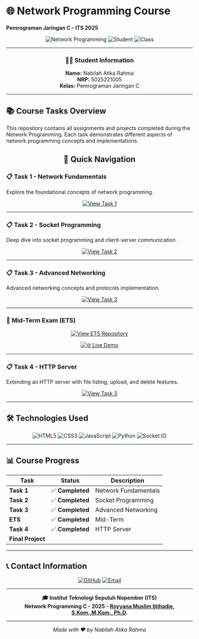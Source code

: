 # 🌐 Network Programming Course
**Pemrograman Jaringan C - ITS 2025**

<div align="center">

![Network Programming](https://img.shields.io/badge/Network-Programming-blue?style=for-the-badge&logo=network&logoColor=white)
![Student](https://img.shields.io/badge/Student-5025221005-green?style=for-the-badge)
![Class](https://img.shields.io/badge/Class-C-orange?style=for-the-badge)

---

### 👩‍💻 **Student Information**
**Name:** Nabilah Atika Rahma  
**NRP:** 5025221005  
**Kelas:** Pemrograman Jaringan C  

---

</div>

## 📚 Course Tasks Overview

This repository contains all assignments and projects completed during the Network Programming. Each task demonstrates different aspects of network programming concepts and implementations.

<div align="center">

## 🚀 **Quick Navigation**

</div>

### 📋 **Task 1 - Network Fundamentals**
Explore the foundational concepts of network programming.

<div align="center">

[![View Task 1](https://img.shields.io/badge/📁_View_Task_1-Repository-4CAF50?style=for-the-badge&logo=github)](https://github.com/ranabel/network-programming-5025221005/tree/main/task1)

</div>

---

### 📋 **Task 2 - Socket Programming**
Deep dive into socket programming and client-server communication.

<div align="center">

[![View Task 2](https://img.shields.io/badge/📁_View_Task_2-Repository-2196F3?style=for-the-badge&logo=github)](https://github.com/ranabel/network-programming-5025221005/tree/main/task2)

</div>

---

### 📋 **Task 3 - Advanced Networking**
Advanced networking concepts and protocols implementation.

<div align="center">

[![View Task 3](https://img.shields.io/badge/📁_View_Task_3-Repository-9C27B0?style=for-the-badge&logo=github)](https://github.com/ranabel/network-programming-5025221005/tree/main/task3)

</div>

---

### 🎯 **Mid-Term Exam (ETS)**

<div align="center">

[![View ETS Repository](https://img.shields.io/badge/📁_View_ETS_Code-Repository-FF5722?style=for-the-badge&logo=github)](https://github.com/ranabel/network-programming-5025221005/tree/main/task-ets)

[![🌐 Live Demo](https://img.shields.io/badge/🌐_Live_Demo-Visit_Website-E91E63?style=for-the-badge&logo=vercel)](https://ranabel.github.io/network-programming-5025221005/task-ets/ets-progjar.html)

</div>

---

### 📋 **Task 4 - HTTP Server**
Extending an HTTP server with file listing, upload, and delete features.

<div align="center">

[![View Task 3](https://img.shields.io/badge/📁_View_Task_3-Repository-9C27B0?style=for-the-badge&logo=github)](https://github.com/ranabel/network-programming-5025221005/tree/main/task4)

</div>

---

## 🛠️ **Technologies Used**

<div align="center">

![HTML5](https://img.shields.io/badge/HTML5-E34F26?style=for-the-badge&logo=html5&logoColor=white)
![CSS3](https://img.shields.io/badge/CSS3-1572B6?style=for-the-badge&logo=css3&logoColor=white)
![JavaScript](https://img.shields.io/badge/JavaScript-F7DF1E?style=for-the-badge&logo=javascript&logoColor=black)
![Python](https://img.shields.io/badge/Python-3776AB?style=for-the-badge&logo=python&logoColor=white)
![Socket.IO](https://img.shields.io/badge/Socket.io-black?style=for-the-badge&logo=socket.io&badgeColor=010101)

</div>

---

## 📊 **Course Progress**

<div align="center">

| Task | Status | Description |
|------|--------|-------------|
| **Task 1** | ✅ **Completed** | Network Fundamentals |
| **Task 2** | ✅ **Completed** | Socket Programming |
| **Task 3** | ✅ **Completed** | Advanced Networking |
| **ETS** | ✅ **Completed** | Mid-Term |
| **Task 4** | ✅ **Completed**  | HTTP Server |
| **Final Project** |  |  |

</div>

---

## 📞 **Contact Information**

<div align="center">

[![GitHub](https://img.shields.io/badge/GitHub-ranabel-181717?style=for-the-badge&logo=github)](https://github.com/ranabel)
[![Email](https://img.shields.io/badge/Email-Contact_Me-D14836?style=for-the-badge&logo=gmail&logoColor=white)](mailto:nabilahatikarahma26@gmail.com)

</div>

---

<div align="center">

**🎓 Institut Teknologi Sepuluh Nopember (ITS)**  
**Network Programming C - 2025 - [Royyana Muslim Ijtihadie, S.Kom.,M.Kom., Ph.D](https://github.com/rm77).**


---

*Made with ❤️ by Nabilah Atika Rahma*

</div>

